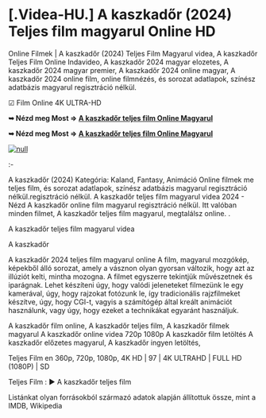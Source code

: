 # [.Videa-HU.] A kaszkadőr (2024) Teljes film magyarul Online HD

Online Filmek | A kaszkadőr (2024) Teljes Film Magyarul videa, A kaszkadőr Teljes Film Online Indavideo, A kaszkadőr 2024 magyar elozetes, A kaszkadőr 2024 magyar premier, A kaszkadőr 2024 online magyar, A kaszkadőr 2024 online film, online filmnézés, és sorozat adatlapok, színész adatbázis magyarul regisztráció nélkül.

☑ Film Online 4K ULTRA-HD

**➥ Nézd meg Most => [A kaszkadőr teljes film Online Magyarul](https://t.co/AyjiAhKXAS)**

**➥ Nézd meg Most => [A kaszkadőr teljes film Online Magyarul](https://t.co/AyjiAhKXAS)**

[![null](https://static.wixstatic.com/media/855a25_043b5abeb4ae4d35ac003198e7fe56ed~mv2.gif)](https://t.co/AyjiAhKXAS)

:-

A kaszkadőr (2024) Kategória: Kaland, Fantasy, Animáció Online filmek me teljes film, és sorozat adatlapok, színész adatbázis magyarul regisztráció nélkül.regisztráció nélkül. A kaszkadőr teljes film magyarul videa 2024 - Nézd A kaszkadőr online film magyarul regisztráció nélkül. Itt valóban minden filmet, A kaszkadőr teljes film magyarul, megtalálsz online.
.

A kaszkadőr teljes film magyarul videa

A kaszkadőr

A kaszkadőr 2024 teljes film magyarul online A film, magyarul mozgókép, képekből álló sorozat, amely a vásznon olyan gyorsan változik, hogy azt az illúziót kelti, mintha mozogna. A filmet egyszerre tekintjük művészetnek és iparágnak. Lehet készíteni úgy, hogy valódi jeleneteket filmezünk le egy kamerával, úgy, hogy rajzokat fotózunk le, így tradicionális rajzfilmeket készítve, úgy, hogy CGI-t, vagyis a számítógép által kreált animációt használunk, vagy úgy, hogy ezeket a technikákat egyaránt használjuk.

A kaszkadőr film online,
A kaszkadőr teljes film,
A kaszkadőr filmek magyarul
A kaszkadőr online videa 720p 1080p
A kaszkadőr film letöltés
A kaszkadőr előzetes magyarul,
A kaszkadőr ingyen letöltés,

Teljes Film en 360p, 720p, 1080p, 4K HD | 97 | 4K ULTRAHD | FULL HD (1080P) | SD

Teljes Film : ► A kaszkadőr teljes film

Listánkat olyan forrásokból származó adatok alapján állítottuk össze, mint a IMDB, Wikipedia
